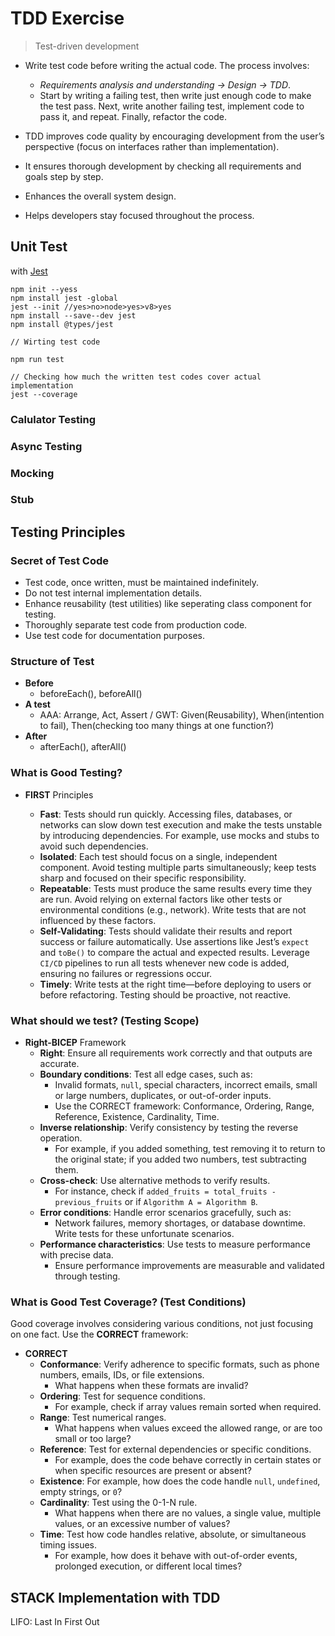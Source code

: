 # TDD Exercise

> Test-driven development

- Write test code before writing the actual code. The process involves:

  - _Requirements analysis and understanding → Design → TDD_.
  - Start by writing a failing test, then write just enough code to make the test pass. Next, write another failing test, implement code to pass it, and repeat. Finally, refactor the code.

- TDD improves code quality by encouraging development from the user’s perspective (focus on interfaces rather than implementation).
- It ensures thorough development by checking all requirements and goals step by step.
- Enhances the overall system design.
- Helps developers stay focused throughout the process.

## Unit Test

with [Jest](https://jestjs.io/docs/getting-started)

```
npm init --yess
npm install jest -global
jest --init //yes>no>node>yes>v8>yes
npm install --save--dev jest
npm install @types/jest

// Wirting test code

npm run test

// Checking how much the written test codes cover actual implementation
jest --coverage
```

### Calulator Testing

### Async Testing

### Mocking

### Stub

## Testing Principles

### Secret of Test Code

- Test code, once written, must be maintained indefinitely.
- Do not test internal implementation details.
- Enhance reusability (test utilities) like seperating class component for testing.
- Thoroughly separate test code from production code.
- Use test code for documentation purposes.

### Structure of Test

- **Before**
  - beforeEach(), beforeAll()
- **A test**
  - AAA: Arrange, Act, Assert / GWT: Given(Reusability), When(intention to fail), Then(checking too many things at one function?)
- **After**
  - afterEach(), afterAll()

### What is Good Testing?

- **FIRST** Principles

  - **Fast**: Tests should run quickly. Accessing files, databases, or networks can slow down test execution and make the tests unstable by introducing dependencies. For example, use mocks and stubs to avoid such dependencies.
  - **Isolated**: Each test should focus on a single, independent component. Avoid testing multiple parts simultaneously; keep tests sharp and focused on their specific responsibility.
  - **Repeatable**: Tests must produce the same results every time they are run. Avoid relying on external factors like other tests or environmental conditions (e.g., network). Write tests that are not influenced by these factors.
  - **Self-Validating**: Tests should validate their results and report success or failure automatically. Use assertions like Jest’s `expect` and `toBe()` to compare the actual and expected results. Leverage `CI/CD` pipelines to run all tests whenever new code is added, ensuring no failures or regressions occur.
  - **Timely**: Write tests at the right time—before deploying to users or before refactoring. Testing should be proactive, not reactive.

### What should we test? (Testing Scope)

- **Right-BICEP** Framework
  - **Right**: Ensure all requirements work correctly and that outputs are accurate.
  - **Boundary conditions**: Test all edge cases, such as:
    - Invalid formats, `null`, special characters, incorrect emails, small or large numbers, duplicates, or out-of-order inputs.
    - Use the CORRECT framework: Conformance, Ordering, Range, Reference, Existence, Cardinality, Time.
  - **Inverse relationship**: Verify consistency by testing the reverse operation.
    - For example, if you added something, test removing it to return to the original state; if you added two numbers, test subtracting them.
  - **Cross-check**: Use alternative methods to verify results.
    - For instance, check if `added_fruits = total_fruits - previous_fruits` or if `Algorithm A = Algorithm B`.
  - **Error conditions**: Handle error scenarios gracefully, such as:
    - Network failures, memory shortages, or database downtime. Write tests for these unfortunate scenarios.
  - **Performance characteristics**: Use tests to measure performance with precise data.
    - Ensure performance improvements are measurable and validated through testing.

### What is Good Test Coverage? (Test Conditions)

Good coverage involves considering various conditions, not just focusing on one fact. Use the **CORRECT** framework:

- **CORRECT**
  - **Conformance**: Verify adherence to specific formats, such as phone numbers, emails, IDs, or file extensions.
    - What happens when these formats are invalid?
  - **Ordering**: Test for sequence conditions.
    - For example, check if array values remain sorted when required.
  - **Range**: Test numerical ranges.
    - What happens when values exceed the allowed range, or are too small or too large?
  - **Reference**: Test for external dependencies or specific conditions.
    - For example, does the code behave correctly in certain states or when specific resources are present or absent?
  - **Existence**: For example, how does the code handle `null`, `undefined`, empty strings, or `0`?
  - **Cardinality**: Test using the 0-1-N rule.
    - What happens when there are no values, a single value, multiple values, or an excessive number of values?
  - **Time**: Test how code handles relative, absolute, or simultaneous timing issues.
    - For example, how does it behave with out-of-order events, prolonged execution, or different local times?

## STACK Implementation with TDD

LIFO: Last In First Out
